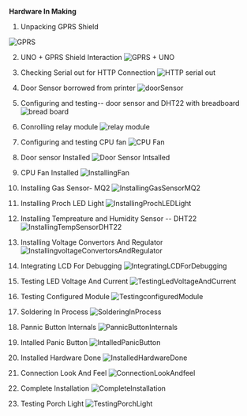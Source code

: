 
<b> Hardware In Making</b>

1. Unpacking GPRS Shield

![GPRS](https://github.com/niccs/checkthestatus/blob/master/Arduino/HardwareInMaking/1.UnpackingGPRSShield.png)


2. UNO + GPRS Shield Interaction
![GPRS + UNO](https://github.com/niccs/checkthestatus/blob/master/Arduino/HardwareInMaking/2.UNO%2BGPRSShieldInaction.png)

3. Checking Serial out for HTTP Connection
![HTTP serial out](https://github.com/niccs/checkthestatus/blob/master/Arduino/HardwareInMaking/3.CheckingSerialOut%20For%20HTTPConnection.png)


4. Door Sensor borrowed from printer
![doorSensor](https://github.com/niccs/checkthestatus/blob/master/Arduino/HardwareInMaking/4.DoorSensorFromPrinter.png)

5. Configuring and testing-- door sensor and DHT22 with breadboard
![bread board](https://github.com/niccs/checkthestatus/blob/master/Arduino/HardwareInMaking/5.%20ConfiguringAndTestingDoor%20Sensor%20and%20DHT22%20with%20Breadboard.jpg)

6. Conrolling relay module
![relay module](https://github.com/niccs/checkthestatus/blob/master/Arduino/HardwareInMaking/6.%20Controlling_RelayModule.png)

7. Configuring and testing CPU fan
![CPU Fan](https://github.com/niccs/checkthestatus/blob/master/Arduino/HardwareInMaking/7.%20ConfiguringAndTestingCPUFan.png)

8. Door sensor Installed
![Door Sensor Intsalled](https://github.com/niccs/checkthestatus/blob/master/Arduino/HardwareInMaking/8.%20DoorSensorInstalled.png)

9. CPU Fan Installed
![InstallingFan](https://github.com/niccs/checkthestatus/blob/master/Arduino/HardwareInMaking/9.%20InstallingFan.png)

10. Installing Gas Sensor- MQ2
![InstallingGasSensorMQ2](https://github.com/niccs/checkthestatus/blob/master/Arduino/HardwareInMaking/11.%20InstallingProchLEDLight.png)

11. Installing Proch LED Light
![InstallingProchLEDLight](https://github.com/niccs/checkthestatus/blob/master/Arduino/HardwareInMaking/10.%20InstallingGasSensorMQ2.png)

12. Installing Tempreature and Humidity Sensor -- DHT22
![InstallingTempSensorDHT22](https://github.com/niccs/checkthestatus/blob/master/Arduino/HardwareInMaking/12.%20InstallingTempSensorDHT22.png)

13. Installing Voltage Convertors And Regulator
![InstallingvoltageConvertorsAndRegulator](https://github.com/niccs/checkthestatus/blob/master/Arduino/HardwareInMaking/13.%20InstallingvoltageConvertorsAndRegulator.png)

14. Integrating LCD For Debugging
![IntegratingLCDForDebugging](https://github.com/niccs/checkthestatus/blob/master/Arduino/HardwareInMaking/14.%20Integrating%20LCDForDebugging.png)

15. Testing LED Voltage And Current
![TestingLedVoltageAndCurrent](https://github.com/niccs/checkthestatus/blob/master/Arduino/HardwareInMaking/15.%20TestingLedVoltageAndCurrent.png)

16. Testing Configured Module
![TestingconfiguredModule](https://github.com/niccs/checkthestatus/blob/master/Arduino/HardwareInMaking/16.%20Testing%20configured%20Module.png)

17. Soldering In Process
![SolderingInProcess](https://github.com/niccs/checkthestatus/blob/master/Arduino/HardwareInMaking/17.%20SolderingInProcess.png)

18. Pannic Button Internals
![PannicButtonInternals](https://github.com/niccs/checkthestatus/blob/master/Arduino/HardwareInMaking/18.%20PannicButtonInternals.png)

19. Intalled Panic Button
![IntalledPanicButton](https://github.com/niccs/checkthestatus/blob/master/Arduino/HardwareInMaking/19.IntalledPanicButton.png)

20. Installed Hardware Done
![InstalledHardwareDone](https://github.com/niccs/checkthestatus/blob/master/Arduino/HardwareInMaking/20.%20InstalledHardwareDone.png)

21. Connection Look And Feel
![ConnectionLookAndfeel](https://github.com/niccs/checkthestatus/blob/master/Arduino/HardwareInMaking/21.ConnectionLookAndfeel.png)


22. Complete Installation
![CompleteInstallation](https://github.com/niccs/checkthestatus/blob/master/Arduino/HardwareInMaking/22.%20CompleteInstallation.png)


23. Testing Porch Light
![TestingPorchLight](https://github.com/niccs/checkthestatus/blob/master/Arduino/HardwareInMaking/23.TestingPorchLight.png)
